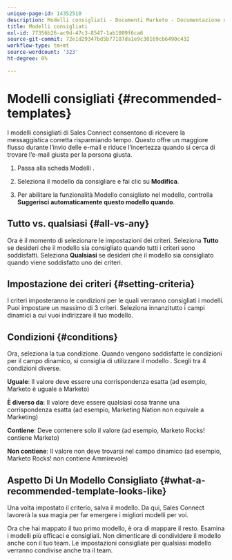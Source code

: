 ```yaml
---
unique-page-id: 14352510
description: Modelli consigliati - Documenti Marketo - Documentazione del prodotto
title: Modelli consigliati
exl-id: 77356b26-ac9d-47c3-8547-1ab1009f6ca6
source-git-commit: 72e1d29347bd5b77107da1e9c30169cb6490c432
workflow-type: tm+mt
source-wordcount: '323'
ht-degree: 0%

---
```


# Modelli consigliati {#recommended-templates}

I modelli consigliati di Sales Connect consentono di ricevere la messaggistica corretta risparmiando tempo. Questo offre un maggiore flusso durante l’invio delle e-mail e riduce l’incertezza quando si cerca di trovare l’e-mail giusta per la persona giusta.

1. Passa alla scheda Modelli .

1. Seleziona il modello da consigliare e fai clic su **Modifica**.

1. Per abilitare la funzionalità Modello consigliato nel modello, controlla **Suggerisci automaticamente questo modello quando**.

## Tutto vs. qualsiasi {#all-vs-any}

Ora è il momento di selezionare le impostazioni dei criteri. Seleziona **Tutto** se desideri che il modello sia consigliato quando tutti i criteri sono soddisfatti. Seleziona **Qualsiasi** se desideri che il modello sia consigliato quando viene soddisfatto uno dei criteri.

## Impostazione dei criteri {#setting-criteria}

I criteri imposteranno le condizioni per le quali verranno consigliati i modelli. Puoi impostare un massimo di 3 criteri. Seleziona innanzitutto i campi dinamici a cui vuoi indirizzare il tuo modello.

## Condizioni {#conditions}

Ora, seleziona la tua condizione. Quando vengono soddisfatte le condizioni per il campo dinamico, si consiglia di utilizzare il modello . Scegli tra 4 condizioni diverse.

**Uguale**: Il valore deve essere una corrispondenza esatta (ad esempio, Marketo è uguale a Marketo)

**È diverso da**: Il valore deve essere qualsiasi cosa tranne una corrispondenza esatta (ad esempio, Marketing Nation non equivale a Marketing)

**Contiene**: Deve contenere solo il valore (ad esempio, Marketo Rocks! contiene Marketo)

**Non contiene**: Il valore non deve trovarsi nel campo dinamico (ad esempio, Marketo Rocks! non contiene Ammirevole)

## Aspetto Di Un Modello Consigliato {#what-a-recommended-template-looks-like}

Una volta impostato il criterio, salva il modello. Da qui, Sales Connect lavorerà la sua magia per far emergere i migliori modelli per voi.

Ora che hai mappato il tuo primo modello, è ora di mappare il resto. Esamina i modelli più efficaci e consigliali. Non dimenticare di condividere il modello anche con il tuo team. Le impostazioni consigliate per qualsiasi modello verranno condivise anche tra il team.
